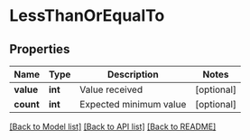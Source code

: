 # LessThanOrEqualTo

## Properties
Name | Type | Description | Notes
------------ | ------------- | ------------- | -------------
**value** | **int** | Value received | [optional] 
**count** | **int** | Expected minimum value | [optional] 

[[Back to Model list]](../README.md#documentation-for-models) [[Back to API list]](../README.md#documentation-for-api-endpoints) [[Back to README]](../README.md)


